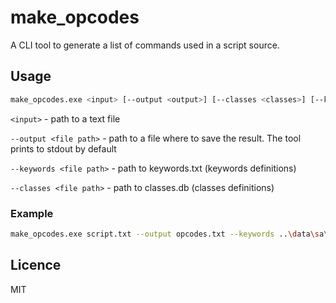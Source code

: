 # make_opcodes

A CLI tool to generate a list of commands used in a script source.

## Usage

```bash
make_opcodes.exe <input> [--output <output>] [--classes <classes>] [--keywords <keywords>]
```

`<input>` - path to a text file

`--output <file path>` - path to a file where to save the result. The tool prints to stdout by default

`--keywords <file path>` - path to keywords.txt (keywords definitions)

`--classes <file path>` - path to classes.db (classes definitions)


### Example

```bash
make_opcodes.exe script.txt --output opcodes.txt --keywords ..\data\sa\keywords.txt --classes ..\data\sa\classes.db 
```


## Licence

MIT